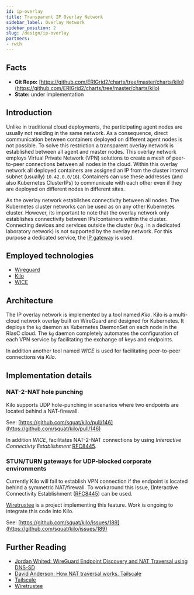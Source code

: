 ```yaml
---
id: ip-overlay
title: Transparent IP Overlay Network
sidebar_label: Overlay Network
sidebar_position: 2
slug: /design/ip-overlay
partners:
- rwth
---
```


## Facts

- **Git Repo:** [https://github.com/ERIGrid2/charts/tree/master/charts/kilo](https://github.com/ERIGrid2/charts/tree/master/charts/kilo)
- **State:** under implementation

## Introduction

Unlike in traditional cloud deployments, the participating agent nodes are usually not residing in the same network.
As a consequence, direct communication between containers deployed on different agent nodes is not possible.
To solve this restriction a transparent overlay network is established between all agent and master nodes.
This overlay network employs Virtual Private Network (VPN) solutions to create a mesh of peer-to-peer connections between all nodes in the cloud.
Within this overlay network all deployed containers are assigned an IP from the cluster internal subnet (usually) `10.42.0.0/16`).
Containers can use these addresses (and also Kubernetes ClusterIPs) to communicate with each other even if they are deployed on different nodes in different sites.

As the overlay network establishes connectivity between all nodes.
The Kubernetes cluster networks can be used as on any other Kubernetes cluster.
However, its important to note that the overlay network only establishes connectivity between IPs/containers within the cluster.
Connecting devices and services outside the cluster (e.g. in a dedicated laboratory network) is not supported by the overlay network.
For this purpose a dedicated service, the [IP gateway](ip-gateway.md) is used.

## Employed technologies

- [Wireguard](https://www.wireguard.com/)
- [Kilo](https://github.com/squat/kilo)
- [WICE](https://github.com/ERIGrid2/wice)

## Architecture

The IP overlay network is implemented by a tool named _Kilo_.
Kilo is a multi-cloud network overlay built on WireGuard and designed for Kubernetes.
It deploys the `kg` daemon as Kubernetes DaemonSet on each node in the RIasC cloud.
The `kg` daemon completely automates the configuration of each VPN service by facilitating the exchange of keys and endpoints.

In addition another tool named _WICE_ is used for facilitating peer-to-peer connections via _Kilo_.

## Implementation details

### NAT-2-NAT hole punching

Kilo supports UDP hole-punching in scenarios where two endpoints are located behind a NAT-firewall.

See: [https://github.com/squat/kilo/pull/146](https://github.com/squat/kilo/pull/146)

In addition _WICE_, facilitates NAT-2-NAT connections by using _Interactive Connectivty Establishment_ [RFC8445](https://datatracker.ietf.org/doc/html/rfc8445).

### STUN/TURN gateways for UDP-blocked corporate environments

Currently Kilo will fail to establish VPN connection if the endpoint is located behind a symmetric NAT/firewall.
To workaround this issue, (Interactive Connectivity Establishment ([RFC8445](https://en.wikipedia.org/wiki/Interactive_Connectivity_Establishment)) can be used.

[Wiretrustee](https://wiretrustee.com/) is a project implementing this feature.
Work is ongoing to integrate this code into Kilo.

See: [https://github.com/squat/kilo/issues/189](https://github.com/squat/kilo/issues/189)

## Further Reading

- [Jordan Whited: WireGuard Endpoint Discovery and NAT Traversal using DNS-SD](https://www.jordanwhited.com/posts/wireguard-endpoint-discovery-nat-traversal/)
- [David Anderson: How NAT traversal works, Tailscale](https://tailscale.com/blog/how-nat-traversal-works/)
- [Tailscale](https://tailscale.com/)
- [Wiretrustee](https://wiretrustee.com/)
